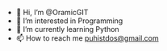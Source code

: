 - 👋 Hi, I’m @OramicGIT
- 👀 I’m interested in Programming
- 🌱 I’m currently learning Python 
- 📫 How to reach me puhistdos@gmail.com


<!---
OramicGIT/OramicGIT is a ✨ special ✨ repository because its `README.md` (this file) appears on your GitHub profile.
You can click the Preview link to take a look at your changes.
--->
